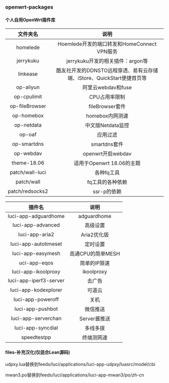 ### openwrt-packages

#### 个人自用OpenWrt插件库

|文件夹名|说明 |
| :----: | :----: |
| homelede | Hoemlede开发的端口转发和HomeConnect VPN服务 |
| jerrykuku | jerrykuku开发的相关插件：argon等 |
| linkease | 酷友社开发的DDNSTO远程穿透、易有云存储端、iStore、QuickStart便捷首页等 |
| op-aliyun | 阿里云webdav和fuse |
| op-cpulimit | CPU占用率限制 |
| op-fileBrowser | fileBrowser套件 |
| op-homebox | homebox内网测速 |
| op-netdata | 中文版Netdata监控 |
| op-oaf | 应用过滤 |
| op-smartdns | smartdns套件 |
| op-webdav | openwrt开启webdav |
| theme-18.06 | 适用于Openwrt 18.06的主题 |
| patch/wall-luci | 各种fq工具 |
| patch/wall | fq工具的各种依赖 |
| patch/redsocks2 | ssr-p的依赖 |


|插件名|说明 |
| :----: | :----: |
| luci-app-adguardhome | adguardhome |
| luci-app-advanced | 高级设置 |
| luci-app-aria2 | Aria2优化版 |
| luci-app-autotimeset | 定时设置 |
| luci-app-easymesh | 高通CPU的简单MESH |
| uci-app-eqos | 简单的IP限速 |
| luci-app-ikoolproxy | ikoolproxy |
| luci-app-iperf3-server | 去广告 |
| luci-app-kodexplorer | 可道云 |
| luci-app-poweroff | 关机 |
| luci-app-pushbot | 微信推送 |
| luci-app-serverchan | Server酱推送 |
| luci-app-syncdial | 多线多拨 |
| speedtestpp | 终端测网速 |


#### files-补充汉化(仅适合Lean源码)

udpxy.lua替换到feeds/luci/applications/luci-app-udpxy/luasrc/model/cbi

mwan3.po替换到feeds/luci/applications/luci-app-mwan3/po/zh-cn

